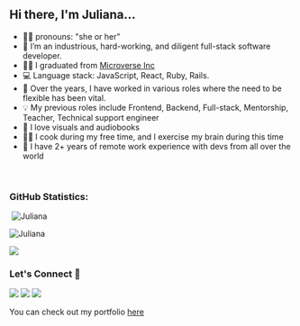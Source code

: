 
## Hi there, I'm Juliana... 
- 👩‍💻 pronouns: "she or her"
- 🔭 I’m an industrious, hard-working, and diligent full-stack software developer.
- 👩‍🎓 I graduated from [Microverse Inc](https://github.com/microverseinc)
- :computer: Language stack: JavaScript, React, Ruby, Rails.
- 🌱 Over the years, I have worked in various roles where the need to be flexible has been vital.
- 💡 My previous roles include Frontend, Backend, Full-stack, Mentorship, Teacher, Technical support engineer
- :book: I love visuals and audiobooks
- 👩‍🍳 I cook during my free time, and I exercise my brain during this time
- 💪 I have 2+ years of remote work experience with devs from all over the world


<!--START_SECTION:waka-->

<!--END_SECTION:waka-->

<br>

<h3 align="left">GitHub Statistics:</h3>

<p align="left">&nbsp;<img src="https://github-readme-stats.vercel.app/api?username=julie-ify&show_icons=true&theme=vue&locale=en" alt="Juliana" /></p>

<p align="left"><img src="https://github-readme-streak-stats.herokuapp.com/?user=julie-ify&theme=vue" alt="Juliana" /></p>

<p align="left"><img src="https://github-readme-stats.vercel.app/api/top-langs/?username=julie-ify&layout=compact&theme=vue"</p>

<h3 align="left">Let's Connect 🤝</h3>
<div align="left">
<a target="_blank"
href="https://www.linkedin.com/in/e-ifionu/"><img
src="https://img.shields.io/badge/-LinkedIn-0077b5?style=for-the-badge&logo=LinkedIn&logoColor=white"></img></a> <a target="_blank"
href="mailto:julieifionu@gmail.com"><img
src="https://img.shields.io/badge/-Gmail-D14836?style=for-the-badge&logo=Gmail&logoColor=white"></img></a> <a target="_blank"
href="https://twitter.com/juliana_ifionu"><img
src="https://img.shields.io/badge/-Twitter-1DA1F2?style=for-the-badge&logo=Twitter&logoColor=white"></img></a>
<div/>

<p align="left">You can check out my portfolio <a target="_blank" href="https://julianaifionu.com" color="green">here</a></p>
